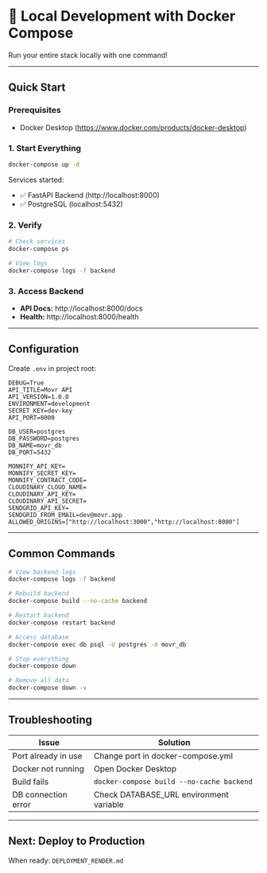 # 🐳 Local Development with Docker Compose

Run your entire stack locally with one command!

---

## **Quick Start**

### Prerequisites
- Docker Desktop (https://www.docker.com/products/docker-desktop)

### 1. Start Everything
```bash
docker-compose up -d
```

Services started:
- ✅ FastAPI Backend (http://localhost:8000)
- ✅ PostgreSQL (localhost:5432)

### 2. Verify
```bash
# Check services
docker-compose ps

# View logs
docker-compose logs -f backend
```

### 3. Access Backend
- **API Docs:** http://localhost:8000/docs
- **Health:** http://localhost:8000/health

---

## **Configuration**

Create `.env` in project root:

```env
DEBUG=True
API_TITLE=Movr API
API_VERSION=1.0.0
ENVIRONMENT=development
SECRET_KEY=dev-key
API_PORT=8000

DB_USER=postgres
DB_PASSWORD=postgres
DB_NAME=movr_db
DB_PORT=5432

MONNIFY_API_KEY=
MONNIFY_SECRET_KEY=
MONNIFY_CONTRACT_CODE=
CLOUDINARY_CLOUD_NAME=
CLOUDINARY_API_KEY=
CLOUDINARY_API_SECRET=
SENDGRID_API_KEY=
SENDGRID_FROM_EMAIL=dev@movr.app
ALLOWED_ORIGINS=["http://localhost:3000","http://localhost:8000"]
```

---

## **Common Commands**

```bash
# View backend logs
docker-compose logs -f backend

# Rebuild backend
docker-compose build --no-cache backend

# Restart backend
docker-compose restart backend

# Access database
docker-compose exec db psql -U postgres -d movr_db

# Stop everything
docker-compose down

# Remove all data
docker-compose down -v
```

---

## **Troubleshooting**

| Issue | Solution |
|-------|----------|
| Port already in use | Change port in docker-compose.yml |
| Docker not running | Open Docker Desktop |
| Build fails | `docker-compose build --no-cache backend` |
| DB connection error | Check DATABASE_URL environment variable |

---

## **Next: Deploy to Production**

When ready: `DEPLOYMENT_RENDER.md`